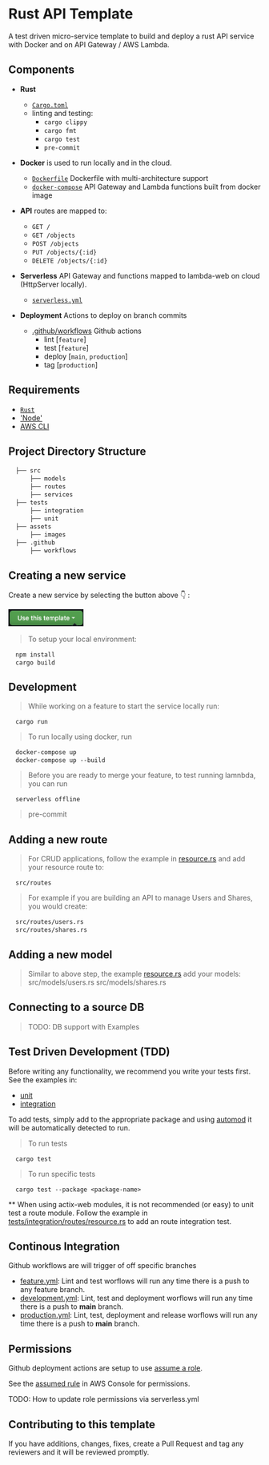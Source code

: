 # Rust API Template


A test driven micro-service template to build and deploy a rust API service with Docker and on API Gateway / AWS Lambda.

## Components 

  - **Rust** 
    - [`Cargo.toml`](Cargo.toml) 
    - linting and testing:
      - ```cargo clippy```
      - ```cargo fmt```
      - ```cargo test```
      - ```pre-commit```

  - **Docker** is used to run locally and in the cloud.
    - [`Dockerfile`](Dockerfile) Dockerfile with multi-architecture support 
    - [`docker-compose`](docker-compose.yml) API Gateway and Lambda functions built from docker image


  - **API** routes are mapped to:
    - ```GET /```
    - ```GET /objects``` 
    - ```POST /objects``` 
    - ```PUT /objects/{:id}```
    - ```DELETE /objects/{:id}```
  
  - **Serverless** API Gateway and functions mapped to lambda-web on cloud (HttpServer locally).
    - [`serverless.yml`](serverless.yml)

  - **Deployment** Actions to deploy on branch commits
    - [.github/workflows](.github/workflows/development.yml) Github actions 
      -  lint   [```feature```]
      -  test   [```feature```]
      -  deploy [```main```, ```production```]
      -  tag    [```production```]


## Requirements

- [`Rust`](https://www.rust-lang.org/tools/install)
- ['Node'](https://nodejs.org/en/download/)
- [AWS CLI](https://aws.amazon.com/cli/)

## Project Directory Structure

      ├── src
          ├── models
          ├── routes
          ├── services
      ├── tests
          ├── integration
          ├── unit
      ├── assets
          ├── images
      ├── .github
          ├── workflows

        


## Creating a new service

Create a new service by selecting the button above 👇 :

<img src="assets/images/use-template.png" width="150"> 

> To setup your local environment:

      npm install
      cargo build


## Development

> While working on a feature to start the service locally run: 

      cargo run 

> To run locally using docker, run 

      docker-compose up 
      docker-compose up --build

> Before you are ready to merge your feature, to test running lamnbda, you can run 

      serverless offline 

> pre-commit 

## Adding a new route

> For CRUD applications, follow the example in [resource.rs](src/routes/resource.rs) and add your resource route to: 
      
      src/routes 

> For example if you are building an API to manage Users and Shares, you would create:
      
      src/routes/users.rs
      src/routes/shares.rs

## Adding a new model

> Similar to above step, the example [resource.rs](src/models/resource.rs) add your models:
      src/models/users.rs
      src/models/shares.rs


## Connecting to a source DB

> TODO: DB support with Examples


## Test Driven Development (TDD)

Before writing any functionality, we recommend you write your tests first. See the examples in:

- [unit](tests/unit.rs)
- [integration](tests/integration.rs)

To add tests, simply add to the appropriate package and using [automod]() it will be automatically detected to run.

> To run tests

      cargo test

> To run specific tests

      cargo test --package <package-name>

** When using actix-web modules, it is not recommended (or easy) to unit test a route module. Follow the example in [tests/integration/routes/resource.rs](tests/integration/routes/resource_test.rs) to add an route integration test.

## Continous Integration

Github workflows are will trigger of off specific branches

- [feature.yml](.github/workflows/feature.yml): Lint and test worflows will run any time there is a push to any feature branch.
- [development.yml](.github/workflows/development.yml): Lint, test and deployment worflows will run any time there is a push to **main** branch.
- [production.yml](.github/workflows/production.yml): Lint, test, deployment and release worflows will run any time there is a push to **main** branch.

## Permissions

Github deployment actions are setup to use [assume a role](https://github.com/marketplace/actions/aws-assume-role-github-actions).

See the [assumed rule](.github/workflows/_deploy.yml) in AWS Console for permissions.

TODO: How to update role permissions via serverless.yml


## Contributing to this template

If you have additions, changes, fixes, create a Pull Request and tag any reviewers and it will be reviewed promptly.

